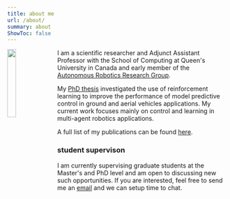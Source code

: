 ```yaml
---
title: about me
url: /about/
summary: about
ShowToc: false
---
```



<p float="right">
  <img src="/img/me2.JPEG" width="20%" style="float: left; margin: 0 1em 0 0;"/>
</p>


I am a scientific researcher and Adjunct Assistant Professor with the School of Computing at Queen's University in Canada and early member of the [Autonomous Robotics Research Group](https://labs.cs.queensu.ca/quarrg/).

 My [PhD thesis](http://hdl.handle.net/1974/24245) investigated the use of reinforcement learning to improve the performance of model predictive control in ground and aerial vehicles applications. My current work focuses mainly on control and learning in multi-agent robotics applications. 

A full list of my publications can be found [here](https://scholar.google.com/citations?user=RGlv4ZUAAAAJ&hl=en).

### student supervison 

I am currently supervising graduate students at the Master's and PhD level and am open to discussing new such opportunities. If you are interested, feel free to send me an <a href="mailto:p.jardine@queensu.ca">email</a> and we can setup time to chat.

